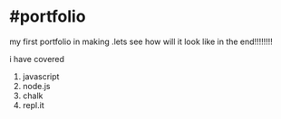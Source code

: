 # #portfolio

my first portfolio in making .lets see how will it look like in the end!!!!!!!!

i have covered

1. javascript
2. node.js
3. chalk
4. repl.it
